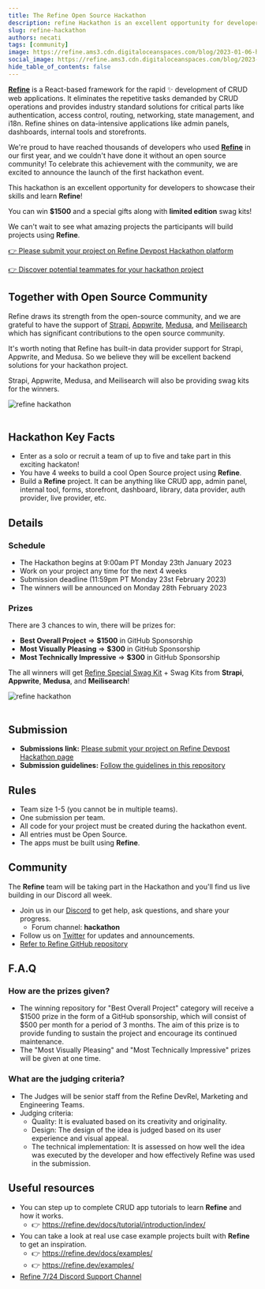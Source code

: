 ```yaml
---
title: The Refine Open Source Hackathon
description: refine Hackathon is an excellent opportunity for developers to showcase their skills, learn Refine and win prizes!
slug: refine-hackathon
authors: necati
tags: [community]
image: https://refine.ams3.cdn.digitaloceanspaces.com/blog/2023-01-06-hackaton-january/social.png
social_image: https://refine.ams3.cdn.digitaloceanspaces.com/blog/2023-01-06-hackaton-january/social_prizes.png
hide_table_of_contents: false
---
```


**[Refine](https://github.com/refinedev/refine)** is a React-based framework for the rapid ✨ development of CRUD web applications. It eliminates the repetitive tasks demanded by CRUD operations and provides industry standard solutions for critical parts like authentication, access control, routing, networking, state management, and i18n. Refine shines on data-intensive applications like admin panels, dashboards, internal tools and storefronts.

We're proud to have reached thousands of developers who used **[Refine](https://github.com/refinedev/refine)** in our first year, and we couldn't have done it without an open source community!
To celebrate this achievement with the community, we are excited to announce the launch of the first hackathon event.

This hackathon is an excellent opportunity for developers to showcase their skills and learn **Refine**!

You can win **$1500** and a special gifts along with **limited edition** swag kits!

We can't wait to see what amazing projects the participants will build projects using **Refine**.

[👉 Please submit your project on Refine Devpost Hackathon platform](https://refine-open-source-hackathon.devpost.com/)

[👉 Discover potential teammates for your hackathon project](https://refine-open-source-hackathon.devpost.com/participants)

## Together with Open Source Community

Refine draws its strength from the open-source community, and we are grateful to have the support of [Strapi](https://strapi.io/), [Appwrite](https://appwrite.io/), [Medusa](https://medusajs.com/), and [Meilisearch](https://www.meilisearch.com/) which has significant contributions to the open source community.

It's worth noting that Refine has built-in data provider support for Strapi, Appwrite, and Medusa. So we believe they will be excellent backend solutions for your hackathon project.

Strapi, Appwrite, Medusa, and Meilisearch will also be providing swag kits for the winners.

<div>
<img  src="https://refine.ams3.cdn.digitaloceanspaces.com/blog/2023-01-06-hackaton-january/sponsors_banner.png"  alt="refine hackathon" />

</div>

<br/>

## Hackathon Key Facts

- Enter as a solo or recruit a team of up to five and take part in this exciting hackaton!
- You have 4 weeks to build a cool Open Source project using **Refine**.
- Build a **Refine** project. It can be anything like CRUD app, admin panel, internal tool, forms, storefront, dashboard, library, data provider, auth provider, live provider, etc.

## Details

### Schedule

- The Hackathon begins at 9:00am PT Monday 23th January 2023
- Work on your project any time for the next 4 weeks
- Submission deadline (11:59pm PT Monday 23st February 2023)
- The winners will be announced on Monday 28th February 2023

### Prizes

There are 3 chances to win, there will be prizes for:

- **Best Overall Project** => **$1500** in GitHub Sponsorship
- **Most Visually Pleasing** => **$300** in GitHub Sponsorship
- **Most Technically Impressive** => **$300** in GitHub Sponsorship

The all winners will get [Refine Special Swag Kit](https://store.refine.dev/product/hackathon-swag-kit) + Swag Kits from **Strapi**, **Appwrite**, **Medusa**, and **Meilisearch**!

<div>
<img  src="https://refine.ams3.cdn.digitaloceanspaces.com/blog/2023-01-06-hackaton-january/swag_kits.png"  alt="refine hackathon" />

</div>

<br/>

## Submission

- **Submissions link:** [Please submit your project on Refine Devpost Hackathon page](https://refine-open-source-hackathon.devpost.com/)
- **Submission guidelines:** [Follow the guidelines in this repository](https://github.com/refinedev/refine/blob/master/hackathon/readme-guideline.md)

## Rules

- Team size 1-5 (you cannot be in multiple teams).
- One submission per team.
- All code for your project must be created during the hackathon event.
- All entries must be Open Source.
- The apps must be built using **Refine**.

## Community

The **Refine** team will be taking part in the Hackathon and you'll find us live building in our Discord all week.

- Join us in our [Discord](https://discord.gg/refine) to get help, ask questions, and share your progress.
  - Forum channel: **hackathon**
- Follow us on [Twitter](https://twitter.com/refine_dev) for updates and announcements.
- [Refer to Refine GitHub repository](https://github.com/refinedev/refine)

## F.A.Q

### How are the prizes given?

- The winning repository for "Best Overall Project" category will receive a $1500 prize in the form of a GitHub sponsorship, which will consist of $500 per month for a period of 3 months. The aim of this prize is to provide funding to sustain the project and encourage its continued maintenance.
- The "Most Visually Pleasing" and "Most Technically Impressive" prizes will be given at one time.

### What are the judging criteria?

- The Judges will be senior staff from the Refine DevRel, Marketing and Engineering Teams.
- Judging criteria:
  - Quality: It is evaluated based on its creativity and originality.
  - Design: The design of the idea is judged based on its user experience and visual appeal.
  - The technical implementation: It is assessed on how well the idea was executed by the developer and how effectively Refine was used in the submission.

## Useful resources

- You can step up to complete CRUD app tutorials to learn **Refine** and how it works.
  - :point_right: https://refine.dev/docs/tutorial/introduction/index/
- You can take a look at real use case example projects built with **Refine** to get an inspiration.
  - :point_right: https://refine.dev/docs/examples/
  - :point_right: https://refine.dev/examples/
- [Refine 7/24 Discord Support Channel](https://discord.gg/refine)
